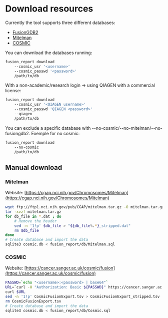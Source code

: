 # Download resources

Currently the tool supports three different databases:

* [FusionGDB2](https://compbio.uth.edu/FusionGDB2/tables)
* [Mitelman](https://cgap.nci.nih.gov/Chromosomes/Mitelman)
* [COSMIC](https://cancer.sanger.ac.uk/cosmic/fusion)

You can download the databases running:

```bash
fusion_report download
    --cosmic_usr '<username>'
    --cosmic_passwd '<password>'
    /path/to/db
```

With a non-academic/research login -> using QIAGEN with a commercial license:

```bash
fusion_report download
    --cosmic_usr '<QIAGEN username>'
    --cosmic_passwd 'QIAGEN <password>'
    --qiagen
    /path/to/db
```

You can exclude a specific database with --no-cosmic/--no-mitelman/--no-fusiongdb2. Exemple for no cosmic:

```bash
fusion_report download
    --no-cosmic
    /path/to/db
```


## Manual download

### Mitelman

Website: [https://cgap.nci.nih.gov/Chromosomes/Mitelman](https://cgap.nci.nih.gov/Chromosomes/Mitelman)

```bash
wget ftp://ftp1.nci.nih.gov/pub/CGAP/mitelman.tar.gz -O mitelman.tar.gz
tar -xvzf mitelman.tar.gz
for db_file in *.dat ; do
    # Remove the header
    sed -n '1!p' $db_file > "${db_file%.*}_stripped.dat"
    rm $db_file
done
# Create database and import the data
sqlite3 cosmic.db < fusion_report/db/Mitelman.sql
```

### COSMIC

Website: [https://cancer.sanger.ac.uk/cosmic/fusion](https://cancer.sanger.ac.uk/cosmic/fusion)

```bash
PASSWD=`echo "<username>:<password> | base64"`
URL=`curl -H "Authorization: Basic ${PASSWD}" https://cancer.sanger.ac.uk/cosmic/file_download/GRCh38/cosmic/v87/CosmicFusionExport.tsv.gz | jq .url`
curl $URL
sed -n '1!p' CosmicFusionExport.tsv > CosmicFusionExport_stripped.tsv
rm CosmicFusionExport.tsv
# Create database and import the data
sqlite3 cosmic.db < fusion_report/db/Cosmic.sql
```